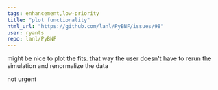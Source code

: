 ```yaml
---
tags: enhancement,low-priority
title: "plot functionality"
html_url: "https://github.com/lanl/PyBNF/issues/98"
user: ryants
repo: lanl/PyBNF
---
```


might be nice to plot the fits.  that way the user doesn't have to rerun the simulation and renormalize the data

not urgent